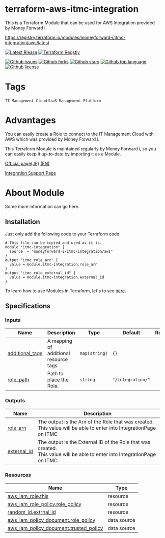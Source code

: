 # terraform-aws-itmc-integration

<!-- # Short Description -->

This is a Terraform Module that can be used for AWS Integration provided by Money Forward i.

https://registry.terraform.io/modules/moneyforward-i/itmc-integration/aws/latest


<!-- # Badges -->
[![Latest Rlease](https://badgen.net/github/release/moneyforward-i/terraform-aws-itmc-integration?icon=github&color=cyan)](https://github.com/moneyforward-i/terraform-aws-itmc-integration/releases/latest)
[![Terraform Regstly](https://badgen.net/badge/icon/available?icon=terraform&label=registry&color=cyan)](https://registry.terraform.io/modules/moneyforward-i/itmc-integration/aws/latest)

[![Github issues](https://img.shields.io/github/issues/moneyforward-i/terraform-aws-itmc-integration)](https://github.com/moneyforward-i/terraform-aws-itmc-integration/issues)
[![Github forks](https://img.shields.io/github/forks/moneyforward-i/terraform-aws-itmc-integration)](https://github.com/moneyforward-i/terraform-aws-itmc-integration/network/members)
[![Github stars](https://img.shields.io/github/stars/moneyforward-i/terraform-aws-itmc-integration)](https://github.com/moneyforward-i/terraform-aws-itmc-integration/stargazers)
[![Github top language](https://img.shields.io/github/languages/top/moneyforward-i/terraform-aws-itmc-integration)](https://github.com/moneyforward-i/terraform-aws-itmc-integration/)
[![Github license](https://img.shields.io/github/license/moneyforward-i/terraform-aws-itmc-integration)](https://github.com/moneyforward-i/terraform-aws-itmc-integration/)

# Tags

`IT Management Cloud` `SaaS Management Platform`

# Advantages

You can easily create a Role to connect to the IT Management Cloud with AWS which was provided by Money Forward i. 

This Terraform Module is maintained regularly by Money Forward i, 
so you can easily keep it up-to-date by importing it as a Module.

[Official page(JP)](https://i.moneyforward.com/) [(EN)](https://i.moneyforward.com/us/)

[Integration Support Page](https://support.itmc.i.moneyforward.com/article/dc2mjsw9oy-aws)


# About Module
<!-- 
  The following Document is automatically generated. 
  If you want to change them, edit `./.terraform-docs.yml`. 
-->
<!-- BEGIN_TF_DOCS -->

<!--  -->

Some more information can go here.

## Installation
Just only add the following code to your Terraform code

```hcl
# This file can be copied and used as it is.
module "itmc-integration" {
  source  = "moneyforward-i/itmc-integration/aws"
}
output "itmc_role_arn" {
  value = module.itmc-integration.role_arn
}
output "itmc_role_external_id" {
  value = module.itmc-integration.external_id
}
```
To learn how to use Modules in Terraform, let's to see [here](https://developer.hashicorp.com/terraform/language/modules).

## Specifications
### Inputs

| Name | Description | Type | Default | Required |
|------|-------------|------|---------|:--------:|
| <a name="input_additional_tags"></a> [additional\_tags](#input\_additional\_tags) | A mapping of additional resource tags | `map(string)` | `{}` | no |
| <a name="input_role_path"></a> [role\_path](#input\_role\_path) | Path to place the Role. | `string` | `"/integration/"` | no |
<!-- ### Modules

No modules. -->
### Outputs

| Name | Description |
|------|-------------|
| <a name="output_role_arn"></a> [role\_arn](#output\_role\_arn) | The output is the Arn of the Role that was created. <br>This value will be able to enter into IntegrationPage on ITMC |
| <a name="output_external_id"></a> [external\_id](#output\_external\_id) | The output is the External ID of the Role that was created. <br>This value will be able to enter into IntegrationPage on ITMC |
<!--  -->
<!--  -->
### Resources

| Name | Type |
|------|------|
| [aws_iam_role.this](https://registry.terraform.io/providers/hashicorp/aws/latest/docs/resources/iam_role) | resource |
| [aws_iam_role_policy.role_policy](https://registry.terraform.io/providers/hashicorp/aws/latest/docs/resources/iam_role_policy) | resource |
| [random_id.extrnal_id](https://registry.terraform.io/providers/hashicorp/random/latest/docs/resources/id) | resource |
| [aws_iam_policy_document.role_policy](https://registry.terraform.io/providers/hashicorp/aws/latest/docs/data-sources/iam_policy_document) | data source |
| [aws_iam_policy_document.trusted_policy](https://registry.terraform.io/providers/hashicorp/aws/latest/docs/data-sources/iam_policy_document) | data source |
<!--  -->
<!-- END_TF_DOCS -->


<!-- CREATED_BY_LEADYOU_README_GENERATOR -->